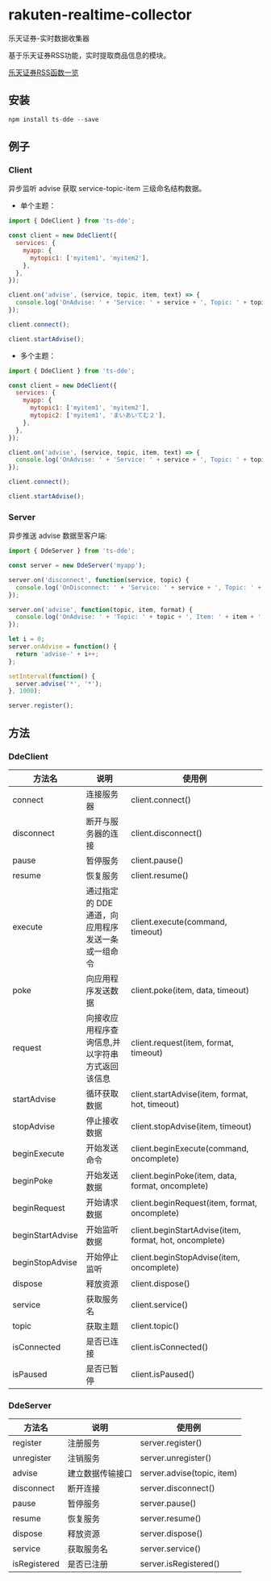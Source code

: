 # rakuten-realtime-collector

乐天证券-实时数据收集器

基于乐天证券RSS功能，实时提取商品信息的模块。

[乐天证券RSS函数一览](https://www.rakuten-sec.co.jp/MarketSpeed/onLineHelp/msman1_11_6.html)

## 安装

```js
npm install ts-dde --save
```

## 例子

### Client

异步监听 advise 获取 service-topic-item 三级命名结构数据。

- 单个主题：

```javascript
import { DdeClient } from 'ts-dde';

const client = new DdeClient({
  services: {
    myapp: {
      mytopic1: ['myitem1', 'myitem2'],
    },
  },
});

client.on('advise', (service, topic, item, text) => {
  console.log('OnAdvise: ' + 'Service: ' + service + ', Topic: ' + topic + ', Item: ' + item + ', Text: ' + text);
});

client.connect();

client.startAdvise();
```

- 多个主题：

```javascript
import { DdeClient } from 'ts-dde';

const client = new DdeClient({
  services: {
    myapp: {
      mytopic1: ['myitem1', 'myitem2'],
      mytopic2: ['myitem1', 'まいあいてむ２'],
    },
  },
});

client.on('advise', (service, topic, item, text) => {
  console.log('OnAdvise: ' + 'Service: ' + service + ', Topic: ' + topic + ', Item: ' + item + ', Text: ' + text);
});

client.connect();

client.startAdvise();
```

### Server

异步推送 advise 数据至客户端:

```javascript
import { DdeServer } from 'ts-dde';

const server = new DdeServer('myapp');

server.on('disconnect', function(service, topic) {
  console.log('OnDisconnect: ' + 'Service: ' + service + ', Topic: ' + topic);
});

server.on('advise', function(topic, item, format) {
  console.log('OnAdvise: ' + 'Topic: ' + topic + ', Item: ' + item + ', Format: ' + format);
});

let i = 0;
server.onAdvise = function() {
  return 'advise-' + i++;
};

setInterval(function() {
  server.advise('*', '*');
}, 1000);

server.register();
```

## 方法

### DdeClient

| 方法名           | 说明                                              | 使用例                                                 |
| ---------------- | ------------------------------------------------- | ------------------------------------------------------ |
| connect          | 连接服务器                                        | client.connect()                                       |
| disconnect       | 断开与服务器的连接                                | client.disconnect()                                    |
| pause            | 暂停服务                                          | client.pause()                                         |
| resume           | 恢复服务                                          | client.resume()                                        |
| execute          | 通过指定的 DDE 通道，向应用程序发送一条或一组命令 | client.execute(command, timeout)                       |
| poke             | 向应用程序发送数据                                | client.poke(item, data, timeout)                       |
| request          | 向接收应用程序查询信息,并以字符串方式返回该信息   | client.request(item, format, timeout)                  |
| startAdvise      | 循环获取数据                                      | client.startAdvise(item, format, hot, timeout)         |
| stopAdvise       | 停止接收数据                                      | client.stopAdvise(item, timeout)                       |
| beginExecute     | 开始发送命令                                      | client.beginExecute(command, oncomplete)               |
| beginPoke        | 开始发送数据                                      | client.beginPoke(item, data, format, oncomplete)       |
| beginRequest     | 开始请求数据                                      | client.beginRequest(item, format, oncomplete)          |
| beginStartAdvise | 开始监听数据                                      | client.beginStartAdvise(item, format, hot, oncomplete) |
| beginStopAdvise  | 开始停止监听                                      | client.beginStopAdvise(item, oncomplete)               |
| dispose          | 释放资源                                          | client.dispose()                                       |
| service          | 获取服务名                                        | client.service()                                       |
| topic            | 获取主题                                          | client.topic()                                         |
| isConnected      | 是否已连接                                        | client.isConnected()                                   |
| isPaused         | 是否已暂停                                        | client.isPaused()                                      |

### DdeServer

| 方法名       | 说明             | 使用例                     |
| ------------ | ---------------- | -------------------------- |
| register     | 注册服务         | server.register()          |
| unregister   | 注销服务         | server.unregister()        |
| advise       | 建立数据传输接口 | server.advise(topic, item) |
| disconnect   | 断开连接         | server.disconnect()        |
| pause        | 暂停服务         | server.pause()             |
| resume       | 恢复服务         | server.resume()            |
| dispose      | 释放资源         | server.dispose()           |
| service      | 获取服务名       | server.service()           |
| isRegistered | 是否已注册       | server.isRegistered()      |
